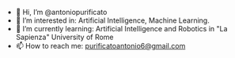 - 👋 Hi, I’m @antoniopurificato
- 👀 I’m interested in: Artificial Intelligence, Machine Learning.
- 🌱 I’m currently learning: Artificial Intelligence and Robotics in "La Sapienza" University of Rome
- 📫 How to reach me: purificatoantonio6@gmail.com

<!---
antoniopurificato/antoniopurificato is a ✨ special ✨ repository because its `README.md` (this file) appears on your GitHub profile.
You can click the Preview link to take a look at your changes.
--->
